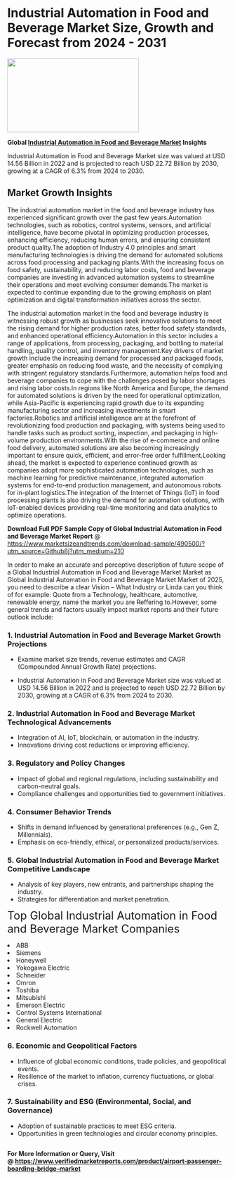 <H1>Industrial Automation in Food and Beverage Market Size, Growth and Forecast from 2024 - 2031</H1><img class="aligncenter size-medium wp-image-584254" src="https://thirdeyenews.in/wp-content/uploads/2024/09/Global-Market-Research-300x168.jpeg" alt="" width="300" height="168" /><p><strong>Global&nbsp;<a href="https://www.marketsizeandtrends.com/download-sample/490500/?utm_source=Github8j?utm_medium=210">Industrial Automation in Food and Beverage Market</a> Insights</strong></p><p>Industrial Automation in Food and Beverage Market size was valued at USD 14.56 Billion in 2022 and is projected to reach USD 22.72 Billion by 2030, growing at a CAGR of 6.3% from 2024 to 2030.</p><p><h2>Market Growth Insights</h2> <p>The industrial automation market in the food and beverage industry has experienced significant growth over the past few years.Automation technologies, such as robotics, control systems, sensors, and artificial intelligence, have become pivotal in optimizing production processes, enhancing efficiency, reducing human errors, and ensuring consistent product quality.The adoption of Industry 4.0 principles and smart manufacturing technologies is driving the demand for automated solutions across food processing and packaging plants.With the increasing focus on food safety, sustainability, and reducing labor costs, food and beverage companies are investing in advanced automation systems to streamline their operations and meet evolving consumer demands.The market is expected to continue expanding due to the growing emphasis on plant optimization and digital transformation initiatives across the sector.</p> <p>The industrial automation market in the food and beverage industry is witnessing robust growth as businesses seek innovative solutions to meet the rising demand for higher production rates, better food safety standards, and enhanced operational efficiency.Automation in this sector includes a range of applications, from processing, packaging, and bottling to material handling, quality control, and inventory management.Key drivers of market growth include the increasing demand for processed and packaged foods, greater emphasis on reducing food waste, and the necessity of complying with stringent regulatory standards.Furthermore, automation helps food and beverage companies to cope with the challenges posed by labor shortages and rising labor costs.In regions like North America and Europe, the demand for automated solutions is driven by the need for operational optimization, while Asia-Pacific is experiencing rapid growth due to its expanding manufacturing sector and increasing investments in smart factories.Robotics and artificial intelligence are at the forefront of revolutionizing food production and packaging, with systems being used to handle tasks such as product sorting, inspection, and packaging in high-volume production environments.With the rise of e-commerce and online food delivery, automated solutions are also becoming increasingly important to ensure quick, efficient, and error-free order fulfillment.Looking ahead, the market is expected to experience continued growth as companies adopt more sophisticated automation technologies, such as machine learning for predictive maintenance, integrated automation systems for end-to-end production management, and autonomous robots for in-plant logistics.The integration of the Internet of Things (IoT) in food processing plants is also driving the demand for automation solutions, with IoT-enabled devices providing real-time monitoring and data analytics to optimize operations.</p> <p><span class=""><strong>Download Full PDF Sample Copy of Global Industrial Automation in Food and Beverage Market Report</strong> @ <a href="https://www.marketsizeandtrends.com/download-sample/490500/?utm_source=Github8j?utm_medium=210" target="_blank">https://www.marketsizeandtrends.com/download-sample/490500/?utm_source=Github8j?utm_medium=210</a></span></p><p>In order to make an accurate and perceptive description of future scope of a Global&nbsp;Industrial Automation in Food and Beverage Market Market as Global&nbsp;Industrial Automation in Food and Beverage Market Market of 2025, you need to describe a clear Vision &ndash; What Industry or Linda can you think of for example: Quote from a Technology, healthcare, automotive, renewable energy, name the market you are Reffering to.However, some general trends and factors usually impact market reports and their future outlook include:</p><h3>1.&nbsp;<strong>Industrial Automation in Food and Beverage Market Growth Projections</strong></h3><ul><li>Examine market size trends, revenue estimates and CAGR (Compounded Annual Growth Rate) projections.</li><li><p>Industrial Automation in Food and Beverage Market size was valued at USD 14.56 Billion in 2022 and is projected to reach USD 22.72 Billion by 2030, growing at a CAGR of 6.3% from 2024 to 2030.</p></li></ul><h3>2.&nbsp;<strong>Industrial Automation in Food and Beverage Market Technological Advancements</strong></h3><ul><li>Integration of AI, IoT, blockchain, or automation in the industry.</li><li>Innovations driving cost reductions or improving efficiency.</li></ul><h3>3.&nbsp;<strong>Regulatory and Policy Changes</strong></h3><ul><li>Impact of global and regional regulations, including sustainability and carbon-neutral goals.</li><li>Compliance challenges and opportunities tied to government initiatives.</li></ul><h3>4.&nbsp;<strong>Consumer Behavior Trends</strong></h3><ul><li>Shifts in demand influenced by generational preferences (e.g., Gen Z, Millennials).</li><li>Emphasis on eco-friendly, ethical, or personalized products/services.</li></ul><h3>5.&nbsp;<strong>Global Industrial Automation in Food and Beverage Market Competitive Landscape</strong></h3><ul><li>Analysis of key players, new entrants, and partnerships shaping the industry.</li><li>Strategies for differentiation and market penetration.</li></ul><p data-pm-slice="1 1 []"><span style="color: inherit; font-family: inherit; font-size: 25px;">Top Global Industrial Automation in Food and Beverage Market Companies</span></p><div class="" data-test-id=""><p><li>ABB</li><li> Siemens</li><li> Honeywell</li><li> Yokogawa Electric</li><li> Schneider</li><li> Omron</li><li> Toshiba</li><li> Mitsubishi</li><li> Emerson Electric</li><li> Control Systems International</li><li> General Electric</li><li> Rockwell Automation</li></p></div><h3>6.&nbsp;<strong>Economic and Geopolitical Factors</strong></h3><ul><li>Influence of global economic conditions, trade policies, and geopolitical events.</li><li>Resilience of the market to inflation, currency fluctuations, or global crises.</li></ul><h3>7.&nbsp;<strong>Sustainability and ESG (Environmental, Social, and Governance)</strong></h3><ul><li>Adoption of sustainable practices to meet ESG criteria.</li><li>Opportunities in green technologies and circular economy principles.</li></ul><h2><strong style="font-size: 14px;">For More Information or Query, Visit @&nbsp;</strong><a style="background-color: #ffffff; font-size: 14px;" href="https://www.marketsizeandtrends.com/report/industrial-automation-in-food-and-beverage-market/" target="_blank">https://www.verifiedmarketreports.com/product/airport-passenger-boarding-bridge-market</a></h2>